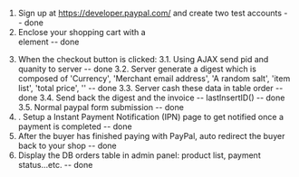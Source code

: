 1. Sign up at https://developer.paypal.com/ and create two test accounts -- done
2. Enclose your shopping cart with a <form> element -- done
3. When the checkout button is clicked:
	3.1. Using AJAX send pid and quanity to server -- done
	3.2. Server generate a digest which is composed of 'Currency', 'Merchant email address', 'A random salt', 'item list', 'total price', '' -- done
	3.3. Server cash these data in table order -- done
	3.4. Send back the digest and the invoice -- lastInsertID() -- done
	3.5. Normal paypal form submission -- done
4. . Setup a Instant Payment Notification (IPN) page to get notified once a payment is completed -- done
5. After the buyer has finished paying with PayPal, auto redirect the buyer back to your shop -- done
6. Display the DB orders table in admin panel: product list, payment status…etc. -- done